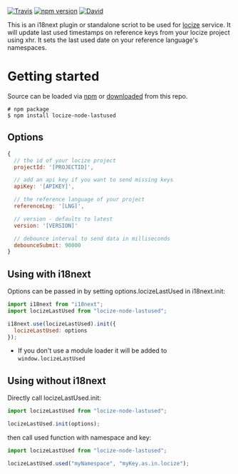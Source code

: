 [![Travis](https://img.shields.io/travis/locize/locize-node-lastused/master.svg?style=flat-square)](https://travis-ci.org/locize/locize-node-lastused)
[![npm version](https://img.shields.io/npm/v/locize-node-lastused.svg?style=flat-square)](https://www.npmjs.com/package/locize-node-lastused)
[![David](https://img.shields.io/david/locize/locize-node-lastused.svg?style=flat-square)](https://david-dm.org/locize/locize-node-lastused)

This is an i18next plugin or standalone scriot to be used for [locize](http://locize.com) service. It will update last used timestamps on reference keys from your locize project using xhr. It sets the last used date on your reference language's namespaces.

# Getting started

Source can be loaded via [npm](https://www.npmjs.com/package/locize-node-lastused) or [downloaded](https://cdn.rawgit.com/locize/locize-node-lastused/master/locize-node-lastusedd.min.js) from this repo.

```
# npm package
$ npm install locize-node-lastused
```

## Options

```js
{
  // the id of your locize project
  projectId: '[PROJECTID]',

  // add an api key if you want to send missing keys
  apiKey: '[APIKEY]',

  // the reference language of your project
  referenceLng: '[LNG]',

  // version - defaults to latest
  version: '[VERSION]'

  // debounce interval to send data in milliseconds
  debounceSubmit: 90000
}
```

## Using with i18next

Options can be passed in by setting options.locizeLastUsed in i18next.init:

```js
import i18next from "i18next";
import locizeLastUsed from "locize-node-lastused";

i18next.use(locizeLastUsed).init({
  locizeLastUsed: options
});
```

- If you don't use a module loader it will be added to `window.locizeLastUsed`

## Using without i18next

Directly call locizeLastUsed.init:

```js
import locizeLastUsed from "locize-node-lastused";

locizeLastUsed.init(options);
```

then call used function with namespace and key:

```js
import locizeLastUsed from "locize-node-lastused";

locizeLastUsed.used("myNamespace", "myKey.as.in.locize");
```
